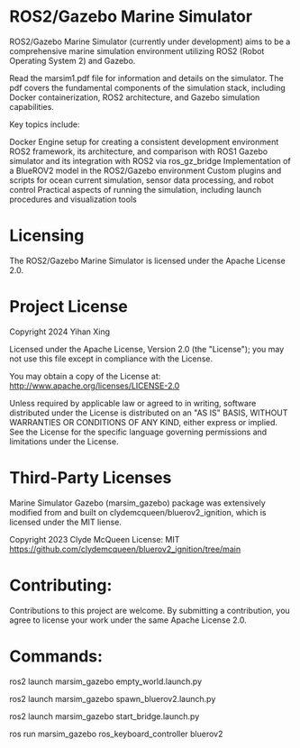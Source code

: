 # ROS2/Gazebo Marine Simulator

ROS2/Gazebo Marine Simulator (currently under development) aims to be a comprehensive marine simulation environment utilizing ROS2 (Robot Operating System 2) and Gazebo. 

Read the marsim1.pdf file for information and details on the simulator. The pdf covers the fundamental components of the simulation stack, including Docker containerization, ROS2 architecture, and Gazebo simulation capabilities.

Key topics include:

Docker Engine setup for creating a consistent development environment
ROS2 framework, its architecture, and comparison with ROS1
Gazebo simulator and its integration with ROS2 via ros_gz_bridge
Implementation of a BlueROV2 model in the ROS2/Gazebo environment
Custom plugins and scripts for ocean current simulation, sensor data processing, and robot control
Practical aspects of running the simulation, including launch procedures and visualization tools


# Licensing

The ROS2/Gazebo Marine Simulator is licensed under the Apache License 2.0.


# Project License

Copyright 2024 Yihan Xing

Licensed under the Apache License, Version 2.0 (the "License");
you may not use this file except in compliance with the License.

You may obtain a copy of the License at:
http://www.apache.org/licenses/LICENSE-2.0

Unless required by applicable law or agreed to in writing, software
distributed under the License is distributed on an "AS IS" BASIS,
WITHOUT WARRANTIES OR CONDITIONS OF ANY KIND, either express or implied.
See the License for the specific language governing permissions and
limitations under the License.


# Third-Party Licenses

Marine Simulator Gazebo (marsim_gazebo) package was extensively modified from and built on clydemcqueen/bluerov2_ignition, which is licensed under the MIT liense.

Copyright 2023 Clyde McQueen
License: MIT
https://github.com/clydemcqueen/bluerov2_ignition/tree/main


# Contributing:

Contributions to this project are welcome. By submitting a contribution, you agree to license your work under the same Apache License 2.0.


# Commands:

ros2 launch marsim_gazebo empty_world.launch.py

ros2 launch marsim_gazebo spawn_bluerov2.launch.py

ros2 launch marsim_gazebo start_bridge.launch.py

ros run marsim_gazebo ros_keyboard_controller bluerov2
